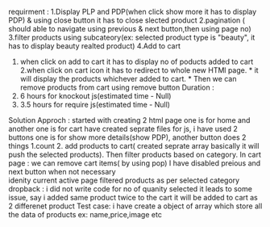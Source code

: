 requirment :
1.Display PLP and PDP(when click show more it has to display PDP) & using close button it has to close slected product
2.pagination ( should able to navigate using previous & next button,then using page no)
3.filter products using subcateory(ex: selected product type is "beauty", it has to display beauty realted product)
4.Add to cart
  1. when click on add to cart it has to display no of poducts added to cart
  2.when click on cart icon it has to redirect to whole new HTMl page.
    * it will display the products whichever added to cart.
    * Then we can remove products from cart using remove button
Duration :
  1. 6 hours for knockout js(estimated time - Null)
  2. 3.5 hours for require js(estimated time - Null)
     
Solution Approch :
started with creating 2 html page one is for home and another one is for cart
have created seprate files for js, i have used 2 buttons one is for show more details(show PDP), another button does 2 things 1.count 2. add products to cart( created seprate array basically it will push the selected products). Then filter products based on category.
In cart page : we can remove cart items( by using pop)
I have disabled preious and next button when not necessary  
idenity current active page
  filtered products as per selected category 
dropback :
  i did not write code for no of quanity selected it leads to some issue, say i added same product twice to the cart it will be added to cart as 2 differenet product
Test case:
  i have create a object of array which store all the data of products ex: name,price,image etc

